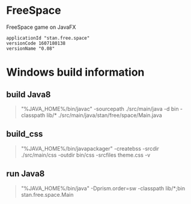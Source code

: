 # FreeSpace
FreeSpace game on JavaFX

    applicationId "stan.free.space"
    versionCode 1607180138
    versionName "0.08"

# Windows build information
## build Java8
> "%JAVA_HOME%/bin/javac" -sourcepath ./src/main/java -d bin -classpath lib/* ./src/main/java/stan/free/space/Main.java

## build_css
> "%JAVA_HOME%/bin/javapackager" -createbss -srcdir ./src/main/css -outdir bin/css -srcfiles theme.css -v

## run Java8
> "%JAVA_HOME%/bin/java" -Dprism.order=sw -classpath lib/*;bin stan.free.space.Main
